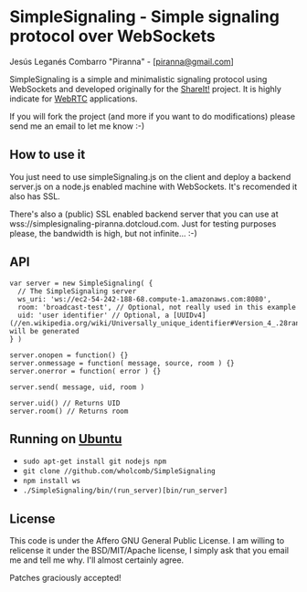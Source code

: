 # SimpleSignaling - Simple signaling protocol over WebSockets

Jesús Leganés Combarro "Piranna" - [piranna@gmail.com]

SimpleSignaling is a simple and minimalistic signaling protocol using WebSockets
and developed originally for the [ShareIt!](https://github.com/piranna/ShareIt)
project. It is highly indicate for [WebRTC](http://www.webrtc.org) applications.

If you will fork the project (and more if you want to do modifications) please
send me an email to let me know :-)

## How to use it

You just need to use simpleSignaling.js on the client and deploy a backend
server.js on a node.js enabled machine with WebSockets. It's recomended it also
has SSL.

There's also a (public) SSL enabled backend server that you can use at
wss://simplesignaling-piranna.dotcloud.com. Just for testing purposes please,
the bandwidth is high, but not infinite... :-)

## API

    var server = new SimpleSignaling( {
      // The SimpleSignaling server
      ws_uri: 'ws://ec2-54-242-188-68.compute-1.amazonaws.com:8080',
      room: 'broadcast-test', // Optional, not really used in this example
      uid: 'user identifier' // Optional, a [UUIDv4](//en.wikipedia.org/wiki/Universally_unique_identifier#Version_4_.28random.29) will be generated
    } )
    
    server.onopen = function() {}
    server.onmessage = function( message, source, room ) {}
    server.onerror = function( error ) {}
    
    server.send( message, uid, room )
    
    server.uid() // Returns UID
    server.room() // Returns room

## Running on [Ubuntu](//www.ubuntu.com/)

* `sudo apt-get install git nodejs npm`
* `git clone //github.com/wholcomb/SimpleSignaling`
* `npm install ws`
* `./SimpleSignaling/bin/(run_server)[bin/run_server]`

## License

This code is under the Affero GNU General Public License. I am willing to
relicense it under the BSD/MIT/Apache license, I simply ask that you email me
and tell me why. I'll almost certainly agree.

Patches graciously accepted!
